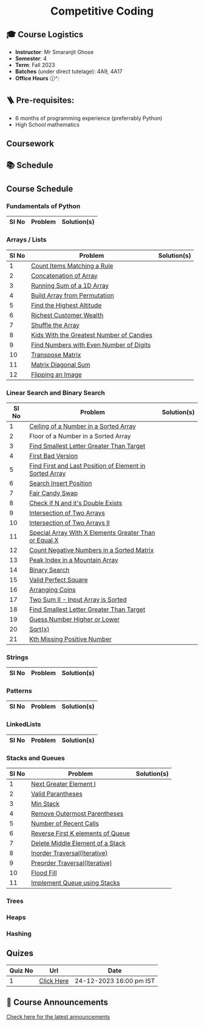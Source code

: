 <h1 align="center"> Competitive Coding </h1>


## 🎓 Course Logistics

- **Instructor**: Mr Smaranjit Ghose
- **Semester**: 4
- **Term**: Fall 2023
- **Batches** (under direct tutelage): 4A9, 4A17
- **Office Hours** 🕜^:


## 🪜 Pre-requisites:

- 6 months of programming experience (preferrably Python)
- High School mathematics

## Coursework



## 📚 Schedule

<!--
| Week | Topic | Practice Problems |Quiz / Assignment(s) |
|------| ------|-------------------|---------------------|
|Week 1| Foundations of Python | [Palindrome Number](https://leetcode.com/problems/palindrome-number/), [Defanging an IP Address](https://leetcode.com/problems/defanging-an-ip-address/), [Convert the Temperature](https://leetcode.com/problems/convert-the-temperature/), [Jewels and Stones](https://leetcode.com/problems/jewels-and-stones), [Richest Customer Wealth](https://leetcode.com/problems/richest-customer-wealth), [Smallest Even Multiple](https://leetcode.com/problems/smallest-even-multiple), [Concatenation of Array](https://leetcode.com/problems/concatenation-of-array), [To Lower Case](https://leetcode.com/problems/to-lower-case/submissions/1114953443/),[Find Words Containing Character](https://leetcode.com/problems/find-words-containing-character), [Number of Employees Who Met Target](https://leetcode.com/problems/number-of-employees-who-met-the-target) [First Missing Positive](https://leetcode.com/problems/first-missing-positive) | |

-->

## Course Schedule

### Fundamentals of Python

|Sl No|Problem|Solution(s)|
|-----|-------|-----------|

### Arrays / Lists

|Sl No|Problem|Solution(s)|
|-----|-------|-----------|
|1|[Count Items Matching a Rule](https://leetcode.com/problems/count-items-matching-a-rule/description/) ||
|2|[Concatenation of Array](https://leetcode.com/problems/concatenation-of-array/description/) ||
|3| [Running Sum of a 1D Array](https://leetcode.com/problems/running-sum-of-1d-array/description/) ||
|4| [Build Array from Permutation](https://leetcode.com/problems/build-array-from-permutation/description/)||
|5| [Find the Highest Altitude](https://leetcode.com/problems/find-the-highest-altitude/description/) | |
|6| [Richest Customer Wealth](https://leetcode.com/problems/richest-customer-wealth/description/) | |
|7| [Shuffle the Array](https://leetcode.com/problems/shuffle-the-array/description/) ||
|8| [Kids With the Greatest Number of Candies](https://leetcode.com/problems/kids-with-the-greatest-number-of-candies/description/)||
|9| [Find Numbers with Even Number of Digits](https://leetcode.com/problems/find-numbers-with-even-number-of-digits/description/) | |
|10| [Transpose Matrix](https://leetcode.com/problems/transpose-matrix/description/) | |
|11| [Matrix Diagonal Sum](https://leetcode.com/problems/matrix-diagonal-sum/description/) | |
|12| [Flipping an Image](https://leetcode.com/problems/flipping-an-image/description/) | |


### Linear Search and Binary Search

|Sl No|Problem|Solution(s)|
|-----|-------|-----------|
|1| [Ceiling of a Number in a Sorted Array](https://www.geeksforgeeks.org/ceiling-in-a-sorted-array/) | |
|2| Floor of a Number in a Sorted Array | |
|3 | [Find Smallest Letter Greater Than Target](https://leetcode.com/problems/find-smallest-letter-greater-than-target/description/) | |
|4|[First Bad Version](https://leetcode.com/problems/first-bad-version/description/) | |
|5| [Find First and Last Position of Element in Sorted Array](https://leetcode.com/problems/find-first-and-last-position-of-element-in-sorted-array/description/) ||
|6|[Search Insert Position](https://leetcode.com/problems/search-insert-position/description/) ||
|7| [Fair Candy Swap](https://leetcode.com/problems/fair-candy-swap/description/) ||
|8|[Check if N and it's Double Exists](https://leetcode.com/problems/check-if-n-and-its-double-exist/description/)||
|9|[Intersection of Two Arrays](https://leetcode.com/problems/intersection-of-two-arrays/description/) ||
|10|[Intersection of Two Arrays II](https://leetcode.com/problems/intersection-of-two-arrays-ii/description/) ||
|11|[Special Array With X Elements Greater Than or Equal X](https://leetcode.com/problems/special-array-with-x-elements-greater-than-or-equal-x/description/) ||
|12|[Count Negative Numbers in a Sorted Matrix](https://leetcode.com/problems/count-negative-numbers-in-a-sorted-matrix/description/)||
|13| [Peak Index in a Mountain Array](https://leetcode.com/problems/peak-index-in-a-mountain-array/description/)||
|14| [Binary Search](https://leetcode.com/problems/binary-search/) | |
|15|[Valid Perfect Square](https://leetcode.com/problems/valid-perfect-square/description/)||
|16|[Arranging Coins](https://leetcode.com/problems/arranging-coins/description/)||
|17| [Two Sum II - Input Array is Sorted](https://leetcode.com/problems/two-sum-ii-input-array-is-sorted/description/) ||
|18| [Find Smallest Letter Greater Than Target](https://leetcode.com/problems/find-smallest-letter-greater-than-target/description/) ||
|19| [Guess Number Higher or Lower](https://leetcode.com/problems/guess-number-higher-or-lower/description/)
|20| [Sqrt(x)](https://leetcode.com/problems/sqrtx/description/) | |
|21| [Kth Missing Positive Number](https://leetcode.com/problems/kth-missing-positive-number/description/) ||

### Strings

|Sl No|Problem|Solution(s)|
|-----|-------|-----------|

### Patterns

|Sl No|Problem|Solution(s)|
|-----|-------|-----------|

### LinkedLists

|Sl No|Problem|Solution(s)|
|-----|-------|-----------|

### Stacks and Queues

|Sl No|Problem|Solution(s)|
|-----|-------|-----------|
|1|[Next Greater Element I](https://leetcode.com/problems/next-greater-element-i/description/) | |
|2|[Valid Parantheses](https://leetcode.com/problems/valid-parentheses/description/) | |
|3|[Min Stack](https://leetcode.com/problems/min-stack/description/) | |
|4|[Remove Outermost Parentheses](https://leetcode.com/problems/remove-outermost-parentheses/description/) | |
|5| [Number of Recent Calls](https://leetcode.com/problems/number-of-recent-calls/description/) | |
|6| [Reverse First K elements of Queue](https://practice.geeksforgeeks.org/problems/reverse-first-k-elements-of-queue/1) | |
|7| [Delete Middle Element of a Stack](https://practice.geeksforgeeks.org/problems/delete-middle-element-of-a-stack/1) | |
|8| [Inorder Traversal(Iterative)](https://practice.geeksforgeeks.org/problems/inorder-traversal-iterative/1) | |
|9| [Preorder Traversal(Iterative)](https://practice.geeksforgeeks.org/problems/preorder-traversal-iterative/1) | |
|10| [Flood Fill](https://leetcode.com/problems/flood-fill/description/) | | 
|11 | [Implement Queue using Stacks](https://leetcode.com/problems/implement-queue-using-stacks/description/) | |




### Trees

### Heaps

### Hashing

## Quizes

|Quiz No | Url | Date|
|--------|------|------|
|1| [Click Here](https://forms.gle/atK9gWk4ztiUoGNJ8) | 24-12-2023 16:00 pm IST |


           

## 📢 Course Announcements 

[Check here for the latest announcements](./Announcements.MD)





